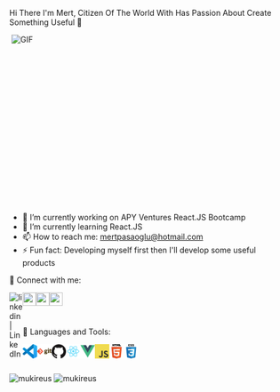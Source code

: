 Hi There I'm Mert, Citizen Of The World With Has Passion About Create Something Useful 👋

<img align="right" alt="GIF" src="https://media0.giphy.com/media/13FrpeVH09Zrb2/giphy.gif" width="500" height="320" />

- 🔭 I’m currently working on APY Ventures React.JS Bootcamp
- 🌱 I’m currently learning React.JS 
- 📫 How to reach me: mertpasaoglu@hotmail.com
- ⚡ Fun fact: Developing myself first then I'll develop some useful products

📩 Connect with me:

[<img align="left" alt="linkedin | LinkedIn" width="24px" src="https://raw.githubusercontent.com/peterthehan/peterthehan/master/assets/linkedin.svg" />][linkedin]
[<img align="left" height="24" width="24" src="https://cdn.jsdelivr.net/npm/simple-icons@v4/icons/instagram.svg" />][instagram]
[<img align="left" height="24" width="24" src="https://cdn.jsdelivr.net/npm/simple-icons@v4/icons/gmail.svg" />][outlook]
[<img align="left" height="24" width="24" src="https://cdn.jsdelivr.net/npm/simple-icons@v4/icons/medium.svg" />][medium]


<br />


[instagram]: https://www.instagram.com/pasaoglumert/
[linkedin]: https://www.linkedin.com/in/mert-pasaoglu/
[medium]: https://medium.com/@mertpasaoglu
[outlook]: mailto:mertpasaoglu@hotmail.com
<br />

🔧 Languages and Tools:

[<img align="left" alt="Visual Studio Code" width="26px" src="https://raw.githubusercontent.com/github/explore/80688e429a7d4ef2fca1e82350fe8e3517d3494d/topics/visual-studio-code/visual-studio-code.png" />][vsCode]
[<img align="left" alt="Git" width="26px" src="https://raw.githubusercontent.com/github/explore/80688e429a7d4ef2fca1e82350fe8e3517d3494d/topics/git/git.png" />][git]
[<img align="left" alt="GitHub" width="26px" src="https://raw.githubusercontent.com/github/explore/78df643247d429f6cc873026c0622819ad797942/topics/github/github.png" />][github]
[<img align="left" alt="React" width="26px" src="https://raw.githubusercontent.com/github/explore/cebd63002168a05a6a642f309227eefeccd92950/topics/react/react.png" />][React]
[<img align="left" alt="Vue" width="26px" src="https://raw.githubusercontent.com/github/explore/cebd63002168a05a6a642f309227eefeccd92950/topics/vue/vue.png" />][Vue]
[<img align="left" alt="JavaScript" width="26px" src="https://raw.githubusercontent.com/github/explore/cebd63002168a05a6a642f309227eefeccd92950/topics/javascript/javascript.png" />][JavaScript]
[<img align="left" alt="Html" width="26px" src="https://raw.githubusercontent.com/github/explore/cebd63002168a05a6a642f309227eefeccd92950/topics/html/html.png" />][Html]
[<img align="left" alt="Css" width="26px" src="https://raw.githubusercontent.com/github/explore/cebd63002168a05a6a642f309227eefeccd92950/topics/css/css.png" />][Css]



<br />

[Css]: https://www.w3.org/
[Html]: https://html.com/
[JavaScript]: https://www.javascript.com/
[Vue]: https://vuejs.org/
[react]: https://reactjs.org/
[vsCode]: https://code.visualstudio.com/
[git]: https://git-scm.com/
[github]: https://github.com/IbrahimTalha0


<br />
<br />

<img height="180em" align="center" src="https://github-readme-stats.vercel.app/api?username=mertpasaoglu&show_icons=true&locale=en&theme=algolia&include_all_commits=true&count_private=true" alt="mukireus"/>

<img height="180em" align="center" src="https://github-readme-stats.vercel.app/api/top-langs?username=mertpasaoglu&show_icons=true&locale=en&layout=compact&langs_count=8&theme=algolia" alt="mukireus"/>

